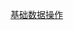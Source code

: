 [基础数据操作](https://help.aliyun.com/document_detail/27298.html?spm=a2c4g.11186623.2.13.6f33fe12QDwqKv)

